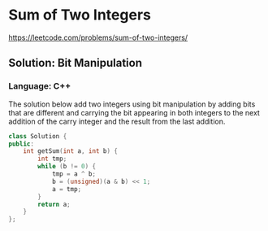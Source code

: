 # Sum of Two Integers
https://leetcode.com/problems/sum-of-two-integers/

## Solution: Bit Manipulation
### Language: C++

The solution below add two integers using bit manipulation by adding bits that are different and carrying the bit appearing in both integers to the next addition of the carry integer and the result from the last addition.

```C++
class Solution {
public:
    int getSum(int a, int b) {
        int tmp;
        while (b != 0) {
            tmp = a ^ b;
            b = (unsigned)(a & b) << 1;
            a = tmp;
        }
        return a;
    }
};
```

